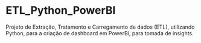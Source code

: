 # ETL_Python_PowerBI
Projeto de Extração, Tratamento e Carregamento de dados (ETL), utilizando Python, para a criação de dashboard em PowerBi, para tomada de insights.
